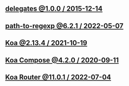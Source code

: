 [delegates @1.0.0 / 2015-12-14](https://github.com/tj/node-delegates)
--

[path-to-regexp @6.2.1 / 2022-05-07](https://github.com/pillarjs/path-to-regexp)
--

[Koa @2.13.4 / 2021-10-19](https://github.com/koajs/koa)
--

[Koa Compose @4.2.0 / 2020-09-11](https://github.com/koajs/compose)
--

[Koa Router @11.0.1 / 2022-07-04](https://github.com/koajs/router)
--
